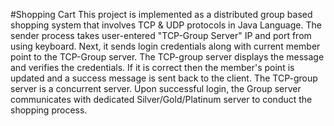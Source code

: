 #Shopping Cart
This project is implemented as a distributed group based shopping system that involves TCP & UDP protocols in Java Language. The sender process takes user-entered "TCP-Group Server" IP and port from using keyboard. Next, it sends login credentials along with current member point to the TCP-Group server. The TCP-group server displays the message and verifies the credentials. If it is correct then the member's point is updated and a success message is sent back to the client. The TCP-group server is a concurrent server. Upon successful login, the Group server communicates with dedicated Silver/Gold/Platinum server to conduct the shopping process.
